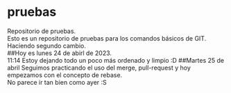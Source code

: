 # pruebas
Repositorio de pruebas.
<br>
Esto es un repositorio de pruebas para los comandos básicos de GIT.
<br>
Haciendo segundo cambio.
<br>
##Hoy es lunes 24 de abirl de 2023.
<br>
11:14 Estoy dejando todo un poco más ordenado y limpio :D
##Martes 25 de abril
Seguimos practicando el uso del merge, pull-request y hoy empezamos con el concepto de rebase.
<br>
No parece ir tan bien como ayer :S